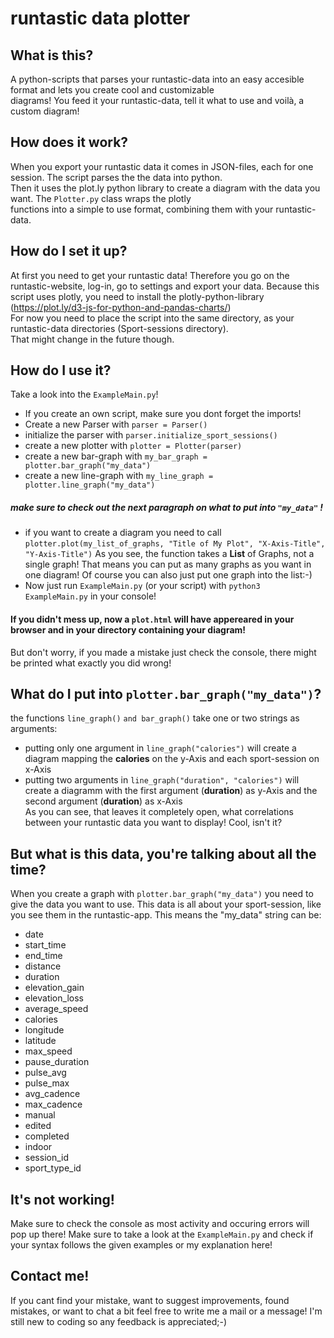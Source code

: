 # runtastic data plotter
## What is this?
A python-scripts that parses your runtastic-data into an easy accesible format and lets you create cool and customizable </br>
diagrams! You feed it your runtastic-data, tell it what to use and voilà, a custom diagram!
## How does it work?
When you export your runtastic data it comes in JSON-files, each for one session. The script parses the the data into python. </br>
Then it uses the plot.ly python library to create a diagram with the data you want. The `Plotter.py` class wraps the plotly </Br>
functions into a simple to use format, combining them with your runtastic-data.
## How do I set it up?
At first you need to get your runtastic data! Therefore you go on the runtastic-website, log-in, go to settings and export your data.
Because this script uses plotly, you need to install the plotly-python-library (https://plot.ly/d3-js-for-python-and-pandas-charts/) </br>
For now you need to place the script into the same directory, as your runtastic-data directories (Sport-sessions directory). </br>
That might change in the future though.
## How do I use it?
Take a look into the `ExampleMain.py`! 
* If you create an own script, make sure you dont forget the imports!
* Create a new Parser with `parser = Parser()`
* initialize the parser with `parser.initialize_sport_sessions()`
* create a new plotter with `plotter = Plotter(parser)`
* create a new bar-graph with `my_bar_graph = plotter.bar_graph("my_data")`
* create a new line-graph with `my_line_graph = plotter.line_graph("my_data")`
##### make sure to check out the next paragraph on what to put into `"my_data"` !
* if you want to create a diagram you need to call `plotter.plot(my_list_of_graphs, "Title of My Plot", "X-Axis-Title", "Y-Axis-Title")`
As you see, the function takes a **List** of Graphs, not a single graph! That means you can put as many graphs as you want in 
one diagram! Of course you can also just put one graph into the list:-)
* Now just run `ExampleMain.py` (or your script) with `python3 ExampleMain.py` in your console!
#### If you didn't mess up, now a `plot.html` will have appereared in your browser and in your directory containing your diagram!
But don't worry, if you made a mistake just check the console, there might be printed what exactly you did wrong!
## What do I put into `plotter.bar_graph("my_data")`?
the functions `line_graph()` `and bar_graph()` take one or two strings as arguments:
* putting only one argument in `line_graph("calories")` will create a diagram mapping the **calories** on the y-Axis and each
sport-session on x-Axis
* putting two arguments in `line_graph("duration", "calories")` will create a diagramm with the first argument (**duration**)
as y-Axis and the second argument (**duration**) as x-Axis </br>
As you can see, that leaves it completely open, what correlations between your runtastic data you want to display! 
Cool, isn't it? </br>
## But what is this data, you're talking about all the time?
When you create a graph with `plotter.bar_graph("my_data")` you need to give the data you want to use. This data is all
about your sport-session, like you see them in the runtastic-app. This means the "my_data" string can be:
* date
* start_time 
* end_time 
* distance 
* duration
* elevation_gain
* elevation_loss
* average_speed
* calories
* longitude
* latitude
* max_speed
* pause_duration
* pulse_avg
* pulse_max
* avg_cadence
* max_cadence
* manual
* edited
* completed
* indoor
* session_id
* sport_type_id
## It's not working!
Make sure to check the console as most activity and occuring errors will pop up there! Make sure to take a look at the 
`ExampleMain.py` and check if your syntax follows the given examples or my explanation here!
## Contact me!
If you cant find your mistake, want to suggest improvements, found mistakes, or want to chat a bit feel free to write me a mail
or a message! I'm still new to coding so any feedback is appreciated;-)

